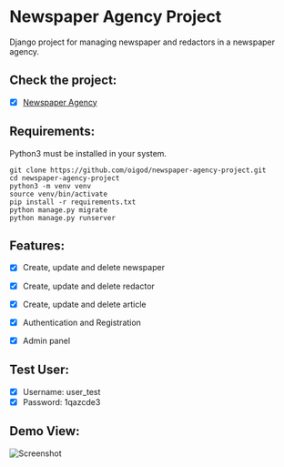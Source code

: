 # Newspaper Agency Project

Django project for managing newspaper and redactors in a newspaper agency.


## Check the project:

- [x] [Newspaper Agency](https://newspaper-agency-z8y6.onrender.com/)


## Requirements:

Python3 must be installed in your system.


```shell
git clone https://github.com/oigod/newspaper-agency-project.git
cd newspaper-agency-project
python3 -m venv venv
source venv/bin/activate
pip install -r requirements.txt
python manage.py migrate
python manage.py runserver
```

## Features:
* [x] Create, update and delete newspaper
* [x] Create, update and delete redactor
* [x] Create, update and delete article
* [x] Authentication and Registration
* [x] Admin panel


## Test User:
* [x] Username: user_test
* [x] Password: 1qazcde3

## Demo View:
![Screenshot](project%20demo.png)
